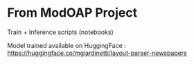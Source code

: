 # From ModOAP Project 

Train + Inference scripts (notebooks)

Model trained available on HuggingFace : https://huggingface.co/mgiardinetti/layout-parser-newspapers
